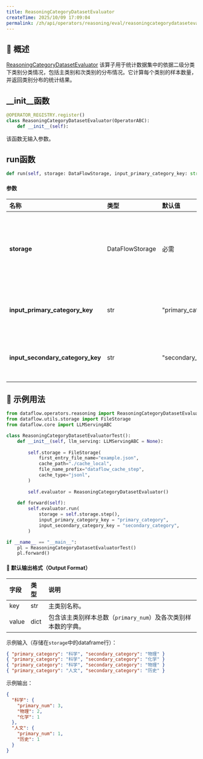 ```yaml
---
title: ReasoningCategoryDatasetEvaluator
createTime: 2025/10/09 17:09:04
permalink: /zh/api/operators/reasoning/eval/reasoningcategorydatasetevaluator/
---
```


## 📘 概述 
[ReasoningCategoryDatasetEvaluator](https://github.com/OpenDCAI/DataFlow/blob/main/dataflow/operators/reasoning/generate/reasoning_answer_generator.py)
该算子用于统计数据集中的依据二级分类下类别分类情况，包括主类别和次类别的分布情况。它计算每个类别的样本数量，并返回类别分布的统计结果。

## __init__函数
```python
@OPERATOR_REGISTRY.register()
class ReasoningCategoryDatasetEvaluator(OperatorABC):
    def __init__(self):
```
该函数无输入参数。

## run函数
```python
def run(self, storage: DataFlowStorage, input_primary_category_key: str = "primary_category", input_secondary_category_key: str = "secondary_category")
```
#### 参数
| 名称 | 类型 | 默认值 | 说明 |
| :----------------------------- | :---------------- | :--------------------- | :--------------------------- |
| **storage** | DataFlowStorage | 必需 | 数据流存储实例，负责读取数据。 |
| **input_primary_category_key** | str | "primary_category" | 输入的主类别列名。 |
| **input_secondary_category_key** | str | "secondary_category" | 输入的次类别列名。 |

## 🧠 示例用法
```python
from dataflow.operators.reasoning import ReasoningCategoryDatasetEvaluator
from dataflow.utils.storage import FileStorage
from dataflow.core import LLMServingABC

class ReasoningCategoryDatasetEvaluatorTest():
    def __init__(self, llm_serving: LLMServingABC = None):
        
        self.storage = FileStorage(
            first_entry_file_name="example.json",
            cache_path="./cache_local",
            file_name_prefix="dataflow_cache_step",
            cache_type="jsonl",
        )
        
        self.evaluator = ReasoningCategoryDatasetEvaluator()
        
    def forward(self):
        self.evaluator.run(
            storage = self.storage.step(),
            input_primary_category_key = "primary_category",
            input_secondary_category_key = "secondary_category",
        )

if __name__ == "__main__":
    pl = ReasoningCategoryDatasetEvaluatorTest()
    pl.forward()
```

#### 🧾 默认输出格式（Output Format）
| 字段 | 类型 | 说明 |
| :-------------- | :---- | :---------- |
| key | str | 主类别名称。 |
| value | dict | 包含该主类别样本总数（`primary_num`）及各次类别样本数的字典。 |

示例输入（存储在`storage`中的dataframe行）：
```json
{ "primary_category": "科学", "secondary_category": "物理" }
{ "primary_category": "科学", "secondary_category": "化学" }
{ "primary_category": "科学", "secondary_category": "物理" }
{ "primary_category": "人文", "secondary_category": "历史" }
```
示例输出：
```json
{
  "科学": {
    "primary_num": 3,
    "物理": 2,
    "化学": 1
  },
  "人文": {
    "primary_num": 1,
    "历史": 1
  }
}
```
